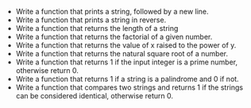 <ul>
<li>Write a function that prints a string, followed by a new line.</li>
<li>Write a function that prints a string in reverse.</li>
<li>Write a function that returns the length of a string</li>
<li>Write a function that returns the factorial of a given number.</li>
<li>Write a function that returns the value of x raised to the power of y.</li>
<li>Write a function that returns the natural square root of a number.</li>
<li>Write a function that returns 1 if the input integer is a prime number, otherwise return 0.</li>
<li>Write a function that returns 1 if a string is a palindrome and 0 if not.</li>
<li>Write a function that compares two strings and returns 1 if the strings can be considered identical, otherwise return 0.</li>
</ul>
